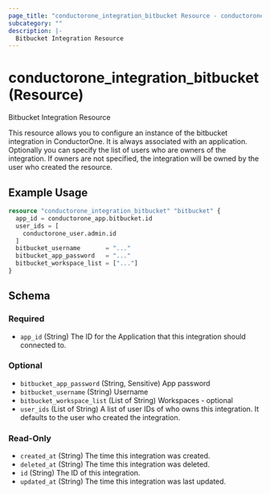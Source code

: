 ```yaml
---
page_title: "conductorone_integration_bitbucket Resource - conductorone"
subcategory: ""
description: |-
  Bitbucket Integration Resource
---
```


# conductorone_integration_bitbucket (Resource)

Bitbucket Integration Resource

This resource allows you to configure an instance of the bitbucket integration in ConductorOne.
It is always associated with an application. Optionally you can specify the list of users who are owners of the integration.
If owners are not specified, the integration will be owned by the user who created the resource.

## Example Usage

```terraform
resource "conductorone_integration_bitbucket" "bitbucket" {
  app_id = conductorone_app.bitbucket.id
  user_ids = [
    conductorone_user.admin.id
  ]
  bitbucket_username       = "..."
  bitbucket_app_password   = "..."
  bitbucket_workspace_list = ["..."]
}
```

<!-- schema generated by tfplugindocs -->
## Schema

### Required

- `app_id` (String) The ID for the Application that this integration should connected to.

### Optional

- `bitbucket_app_password` (String, Sensitive) App password
- `bitbucket_username` (String) Username
- `bitbucket_workspace_list` (List of String) Workspaces - optional
- `user_ids` (List of String) A list of user IDs of who owns this integration. It defaults to the user who created the integration.

### Read-Only

- `created_at` (String) The time this integration was created.
- `deleted_at` (String) The time this integration was deleted.
- `id` (String) The ID of this integration.
- `updated_at` (String) The time this integration was last updated.
